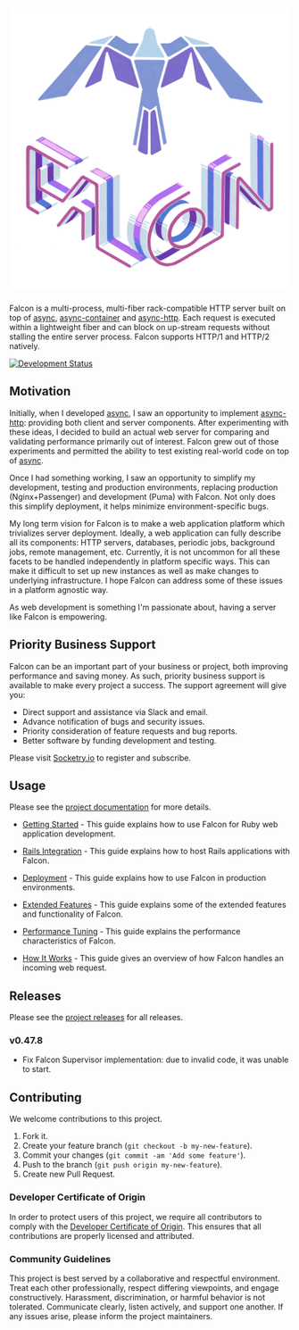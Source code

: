 # ![Falcon](assets/logo.webp)

Falcon is a multi-process, multi-fiber rack-compatible HTTP server built on top of [async](https://github.com/socketry/async), [async-container](https://github.com/socketry/async-container) and [async-http](https://github.com/socketry/async-http). Each request is executed within a lightweight fiber and can block on up-stream requests without stalling the entire server process. Falcon supports HTTP/1 and HTTP/2 natively.

[![Development Status](https://github.com/socketry/falcon/workflows/Test/badge.svg)](https://github.com/socketry/falcon/actions?workflow=Test)

## Motivation

Initially, when I developed [async](https://github.com/socketry/async), I saw an opportunity to implement [async-http](https://github.com/socketry/async-http): providing both client and server components. After experimenting with these ideas, I decided to build an actual web server for comparing and validating performance primarily out of interest. Falcon grew out of those experiments and permitted the ability to test existing real-world code on top of [async](https://github.com/socketry/async).

Once I had something working, I saw an opportunity to simplify my development, testing and production environments, replacing production (Nginx+Passenger) and development (Puma) with Falcon. Not only does this simplify deployment, it helps minimize environment-specific bugs.

My long term vision for Falcon is to make a web application platform which trivializes server deployment. Ideally, a web application can fully describe all its components: HTTP servers, databases, periodic jobs, background jobs, remote management, etc. Currently, it is not uncommon for all these facets to be handled independently in platform specific ways. This can make it difficult to set up new instances as well as make changes to underlying infrastructure. I hope Falcon can address some of these issues in a platform agnostic way.

As web development is something I'm passionate about, having a server like Falcon is empowering.

## Priority Business Support

Falcon can be an important part of your business or project, both improving performance and saving money. As such, priority business support is available to make every project a success. The support agreement will give you:

  - Direct support and assistance via Slack and email.
  - Advance notification of bugs and security issues.
  - Priority consideration of feature requests and bug reports.
  - Better software by funding development and testing.

Please visit [Socketry.io](https://socketry.io) to register and subscribe.

## Usage

Please see the [project documentation](https://socketry.github.io/falcon/) for more details.

  - [Getting Started](https://socketry.github.io/falcon/guides/getting-started/index) - This guide explains how to use Falcon for Ruby web application development.

  - [Rails Integration](https://socketry.github.io/falcon/guides/rails-integration/index) - This guide explains how to host Rails applications with Falcon.

  - [Deployment](https://socketry.github.io/falcon/guides/deployment/index) - This guide explains how to use Falcon in production environments.

  - [Extended Features](https://socketry.github.io/falcon/guides/extended-features/index) - This guide explains some of the extended features and functionality of Falcon.

  - [Performance Tuning](https://socketry.github.io/falcon/guides/performance-tuning/index) - This guide explains the performance characteristics of Falcon.

  - [How It Works](https://socketry.github.io/falcon/guides/how-it-works/index) - This guide gives an overview of how Falcon handles an incoming web request.

## Releases

Please see the [project releases](https://socketry.github.io/falcon/releases/index) for all releases.

### v0.47.8

  - Fix Falcon Supervisor implementation: due to invalid code, it was unable to start.

## Contributing

We welcome contributions to this project.

1.  Fork it.
2.  Create your feature branch (`git checkout -b my-new-feature`).
3.  Commit your changes (`git commit -am 'Add some feature'`).
4.  Push to the branch (`git push origin my-new-feature`).
5.  Create new Pull Request.

### Developer Certificate of Origin

In order to protect users of this project, we require all contributors to comply with the [Developer Certificate of Origin](https://developercertificate.org/). This ensures that all contributions are properly licensed and attributed.

### Community Guidelines

This project is best served by a collaborative and respectful environment. Treat each other professionally, respect differing viewpoints, and engage constructively. Harassment, discrimination, or harmful behavior is not tolerated. Communicate clearly, listen actively, and support one another. If any issues arise, please inform the project maintainers.
